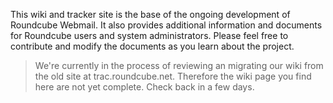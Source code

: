 This wiki and tracker site is the base of the ongoing development of Roundcube Webmail. It also provides additional information and documents for Roundcube users and system administrators. Please feel free to contribute and modify the documents as you learn about the project.

> We're currently in the process of reviewing an migrating our wiki from the old site at trac.roundcube.net.
> Therefore the wiki page you find here are not yet complete. Check back in a few days.
